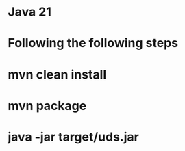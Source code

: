 # Java 21
# Following the following steps
# mvn clean install
# mvn package
# java -jar target/uds.jar